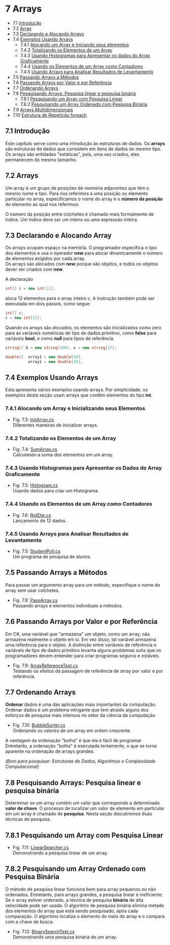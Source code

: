 # 7 Arrays

- 7.1 [Introdução](#71-introdução)
- 7.2 [Array](#72-arrays)
- 7.3 [Declarando e Alocando Arrays](#73-declarando-e-alocando-array)
- 7.4 [Exemplos Usando Arrays](#74-exemplos-usando-arrays)
  - 7.4.1 [Alocando um Array e Iniciando seus elementos](#741-alocando-um-array-e-inicializando-seus-elementos)
  - 7.4.2 [Totalizando os Elementos de um Array](#742-totalizando-os-elementos-de-um-array)
  - 7.4.3 [Usando Histogramas para Apresentar os dados do Array Graficamente](#743-usando-histogramas-para-apresentar-os-dados-do-array-graficamente)
  - 7.4.4 [Usando os Elementos de um Array como Contadores](#744-usando-os-elementos-de-um-array-como-contadores)
  - 7.4.5 [Usando Arrays para Analisar Resultados de Levantamento](#745-usando-arrays-para-analisar-resultados-de-levantamento)
- 7.5 [Passando Arrays a Métodos](#75-passando-arrays-a-métodos)
- 7.6 [Passando Arrays por Valor e por Referência](#76-passando-arrays-por-valor-e-por-referência)
- 7.7 [Ordenando Arrays](#77-ordenando-arrays)
- 7.8 [Pesquisando Arrays: Pesquisa linear e pesquisa binária](#78-pesquisando-arrays-pesquisa-linear-e-pesquisa-binária)
  - 7.8.1 [Pesquisando um Array com Pesquisa Linear](#781-pesquisando-um-array-com-pesquisa-linear)
  - 7.8.2 [Pesquisando um Array Ordenado com Pesquisa Binária](#782-pesquisando-um-array-ordenado-com-pesquisa-binária)
- 7.9 [Arrays Multidimensionais]()
- 7.10 [Estrutura de Repetição foreach]()

## 7.1 Introdução

Este capítulo serve como uma introdução às estruturas de dados.
Os **arrays** são estruturas de dados que consistem em itens de dados do mesmo tipo.
Os arrays são entidades "estáticas", pois, uma vez criados, eles permanecem do mesmo tamanho.

## 7.2 Arrays

Um array é um grupo de posições de memória adjacentes que têm o mesmo nome e tipo.
Para nos referimos a uma posição ou elemento particular no array,
especificamos o nome do array e o **número da posição** do elemento ao qual nos referimos.

O número da posição entre colchetes é chamado  mais formalmente de índice.
Um índice deve ser um inteiro ou uma expressão inteira.

## 7.3 Declarando e Alocando Array

Os arrays ocupam espaço na memória. O programador especifica o tipo dos elementos
e usa o operador **new** para alocar dinamicamente o número de elementos exigidos por cada array.\
Os arrays são alocados com **new** porque são objetos, e todos os objetos dever ser criados com **new**.

A declaração

```csharp
int[] c = new int[12];
```

aloca 12 elementos para o array inteiro c.
A instrução também pode ser executada em dois passos, como segue:

```csharp
int[] c;
c = new int[12];
```

Quando os arrays são alocados, os elementos são inicializados como zero para
as variáveis numéricas de tipo de dados primitivo, como **false** para
variáveis **bool**, e como **null** para tipos de referência.

```csharp
string[] b = new string[100], x = new string[27];

double[]  array1 = new double[10],
          array1 = new double[20];
```

## 7.4 Exemplos Usando Arrays

Esta apresenta vários exemplos usando arrays.
Por simplicidade, os exemplos desta seção usam arrays que contêm elementos do tipo **int**.

### 7.4.1 Alocando um Array e Inicializando seus Elementos

- Fig. 7.3: [InitArray.cs](./Fig-7.03%20-%20InitArray.cs)\
Diferentes maneiras de inicializar arrays.

### 7.4.2 Totalizando os Elementos de um Array

- Fig. 7.4: [SumArray.cs](./Fig-7.04%20-%20SumArray.cs)\
Calculando a soma dos elementos em um array.

### 7.4.3 Usando Histogramas para Apresentar os Dados do Array Graficamente

- Fig. 7.5: [Histogram.cs](./Fig-7.05%20-%20Histogram.cs)\
Usando dados para criar um Histograma.

### 7.4.4 Usando os Elementos de um Array como Contadores

- Fig. 7.6: [RollDie.cs](./Fig-7.06%20-%20RollDie.cs)\
Lançamento de 12 dados.

### 7.4.5 Usando Arrays para Analisar Resultados de Levantamento

- Fig. 7.5: [StudentPoll.cs](./Fig-7.05%20-%20StudentPoll.cs)\
Um programa de pesquisa de alunos.

## 7.5 Passando Arrays a Métodos

Para passar um argumento array para um método, especifique o nome do array sem usar colchetes.

- Fig. 7.8: [PassArray.cs](./Fig-7.08%20-%20PassArray.cs)\
Passando arrays e elementos individuais a métodos.

## 7.6 Passando Arrays por Valor e por Referência

Em C#, uma variável que "armazena" um objeto, como um array, não armazena realmente o objeto em si.
Em vez disso, tal variável armazena uma referência para o objeto.
A distinção entre variáveis de referência e variáveis de tipo de dados primitivo levanta alguns problemas sutis
que os programadores devem entender para criar programas seguros e estáveis.

- Fig. 7.9: [ArrayReferenceTest.cs](./Fig-7.09%20-%20ArrayReferenceTest.cs)\
Testando os efeitos da passagem de referência de array por valor e por referência.

## 7.7 Ordenando Arrays

**Ordenar** dados é uma das aplicações mais importantes da computação.
Ordenar dados é um problema intrigante que tem atraído alguns dos esforços
de pesquisa mais intensos no setor da ciência da computação

- Fig. 7.10: [BubbleSorter.cs](./Fig-7.10%20-%20BubbleSorter.cs)\
Ordenando os valores de um array em ordem crescente.

A vantagem da ordenação "bolha" é que ela é fácil de programar. Entretanto, a ordenação "bolha" é executada
lentamente, o que se torna aparente na ordenação de arrays grandes.

(*Bom para pesquisar: Estruturas de Dados, Algoritmos e Complexidade Computacional*)

## 7.8 Pesquisando Arrays: Pesquisa linear e pesquisa binária

Determinar se um array contém um valor que corresponde a determinado **valor de chave**.
O processo de localizar um valor de elemento em particular em um array é chamado de **pesquisa**.
Nesta seção discutiremos duas técnicas de pesquisa.

## 7.8.1 Pesquisando um Array com Pesquisa Linear

- Fig. 7.11: [LinearSearcher.cs](./Fig-7.11%20-%20LinearSearcher.cs)\
Demonstrando a pesquisa linear de um array.

## 7.8.2 Pesquisando um Array Ordenado com Pesquisa Binária

O método de pesquisa linear funciona bem para array pequenos ou não ordenados.
Entretanto, para arrays grandes, a pesquisa linear é ineficiente.
Se o array estiver ordenado, a técnica de pesquisa **binária** de alta velocidade pode ser usada.
O algoritmo de pesquisa binária elimina metade dos elementos do array que está sendo pesquisado, após cada comparação.
O algoritmo localiza o elemento do meio do array e o compara com a chave de busca.

- Fig. 7.12: [BinarySearchTest.cs](./Fig-7.12%20-%20BinarySearchTest.cs)\
Demonstrando uma pesquisa binária de um array.
